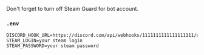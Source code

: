 Don't forget to turn off Steam Guard for bot account.

### `.env`
```
DISCORD_HOOK_URL=https://discord.com/api/webhooks/1111111111111111111/qqqqqqqqqqqqqqqqqqqqqqqqqqqqqqqqqqqqqqqqqqqqqqqqq
STEAM_LOGIN=your steam login
STEAM_PASSWORD=your steam password
```
